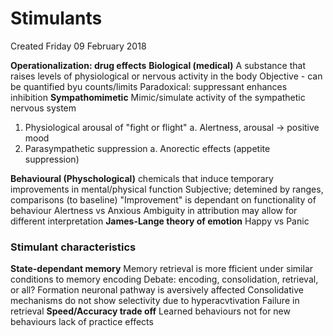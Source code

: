 # Stimulants
Created Friday 09 February 2018

**Operationalization: drug effects**
**Biological (medical)**
A substance that raises levels of physiological or nervous activity in the body
Objective - can be quantified byu counts/limits
Paradoxical: suppressant enhances inhibition
**Sympathomimetic**
Mimic/simulate activity of the sympathetic nervous system

1. Physiological arousal of "fight or flight"
	a. Alertness, arousal -> positive mood
2. Parasympathetic suppression
	a. Anorectic effects (appetite suppression)

**Behavioural (Physchological)**
chemicals that induce temporary improvements in mental/physical function
Subjective; detemined by ranges, comparisons (to baseline)
"Improvement" is dependant on functionality of behaviour
Alertness vs Anxious
Ambiguity in attribution may allow for different interpretation
**James-Lange theory of emotion**
Happy vs Panic


### Stimulant characteristics
**State-dependant memory**
Memory retrieval is more fficient under similar conditions to memory encoding
Debate: encoding, consolidation, retrieval, or all?
Formation neuronal pathway is aversively affected
Consolidative mechanisms do not show selectivity due to hyperacvtivation
Failure in retrieval
**Speed/Accuracy trade off**
Learned behaviours not for new behaviours
lack of practice effects


